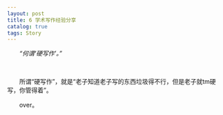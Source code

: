 ```yaml
---
layout: post
title: 6 学术写作经验分享
catalog: true  
tags: Story
---
```


&emsp;&emsp;*“何谓‘硬写作’。”*

<br/>

&emsp;&emsp;所谓“硬写作”，就是“老子知道老子写的东西垃圾得不行，但是老子就tm硬写，你管得着”。

&emsp;&emsp;over。

<br/>
